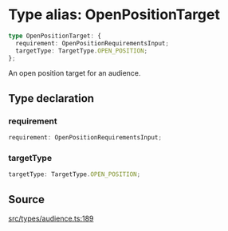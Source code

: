 # Type alias: OpenPositionTarget

```ts
type OpenPositionTarget: {
  requirement: OpenPositionRequirementsInput;
  targetType: TargetType.OPEN_POSITION;
};
```

An open position target for an audience.

## Type declaration

### requirement

```ts
requirement: OpenPositionRequirementsInput;
```

### targetType

```ts
targetType: TargetType.OPEN_POSITION;
```

## Source

[src/types/audience.ts:189](https://github.com/torque-labs/torque-ts-sdk/blob/2e5f57950645ce53fe6b770ba8048e80e413132e/src/types/audience.ts#L189)
